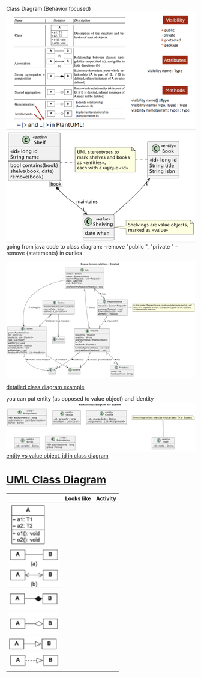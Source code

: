 Class Diagram (Behavior focused)
![Pasted image 20241102191223.png](../../attachments/Pasted%20image%2020241102191223.png)
![Pasted image 20241031215838.png](../../attachments/Pasted%20image%2020241031215838.png)going from java code to class diagram:
-remove "public ", "private "
-remove {statements} in curlies

![Pasted image 20241101170845.png](../../attachments/Pasted%20image%2020241101170845.png)

[detailed class diagram example](detailed%20class%20diagram%20example.md)

you can put entity (as opposed to value object) and identity
![Pasted image 20241101171245.png](../../attachments/Pasted%20image%2020241101171245.png)
[entity vs value object, id in class diagram](entity%20vs%20value%20object,%20id%20in%20class%20diagram.md)

# [UML Class Diagram](UML%20Class%20Diagram.md)

|                                      | Looks like                            | Activity    |
| ------------------------------------ | ------------------------------------- | ----------- |
| ![Pasted image 20241102214024.png](../../attachments/Pasted%20image%2020241102214024.png) |                                       |             |
| ![Pasted image 20241102220407.png](../../attachments/Pasted%20image%2020241102220407.png) |                                       |             |
| ![Pasted image 20241102220419.png](../../attachments/Pasted%20image%2020241102220419.png) |                                       |             |
| ![Pasted image 20241102220424.png](../../attachments/Pasted%20image%2020241102220424.png) |                                       |             |
| ![Pasted image 20241102220431.png](../../attachments/Pasted%20image%2020241102220431.png) |                                       |             |
| ![Pasted image 20241102220439.png](../../attachments/Pasted%20image%2020241102220439.png) |                                       |             |
